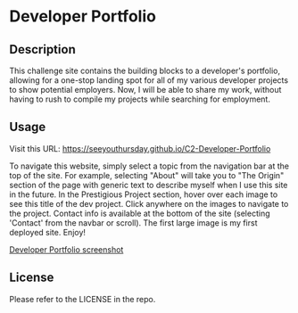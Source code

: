 # Developer Portfolio

## Description

This challenge site contains the building blocks to a developer's portfolio, allowing for a one-stop landing spot for all of my various developer projects to show potential employers. Now, I will be able to share my work, without having to rush to compile my projects while searching for employment.

## Usage

Visit this URL: <https://seeyouthursday.github.io/C2-Developer-Portfolio>

To navigate this website, simply select a topic from the navigation bar at the top of the site. For example, selecting "About" will take you to "The Origin" section of the page with generic text to describe myself when I use this site in the future. In the Prestigious Project section, hover over each image to see this title of the dev project. Click anywhere on the images to navigate to the project. Contact info is available at the bottom of the site (selecting 'Contact' from the navbar or scroll). The first large image is my first deployed site. Enjoy!

[Developer Portfolio screenshot](./assets/images/fulldevportfolioSS.png)

## License

Please refer to the LICENSE in the repo.
